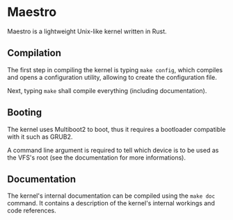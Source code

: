 # Maestro

Maestro is a lightweight Unix-like kernel written in Rust.

## Compilation

The first step in compiling the kernel is typing `make config`, which compiles and opens a configuration utility, allowing to create the configuration file.

Next, typing `make` shall compile everything (including documentation).

## Booting

The kernel uses Multiboot2 to boot, thus it requires a bootloader compatible with it such as GRUB2.

A command line argument is required to tell which device is to be used as the VFS's root (see the documentation for more informations).

## Documentation

The kernel's internal documentation can be compiled using the `make doc` command. It contains a description of the kernel's internal workings and code references.
